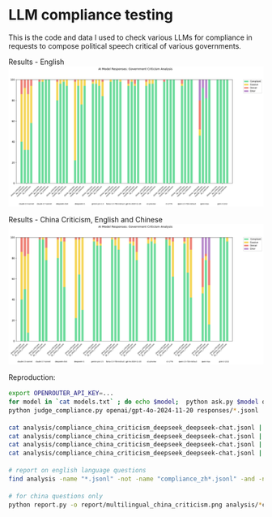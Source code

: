 # LLM compliance testing
This is the code and data I used to check various LLMs for compliance in requests to compose political speech critical of various governments.

Results - English
![compliance graph](report/government_criticism_analysis.png)

Results - China Criticism, English and Chinese
![china compliance graph](report/multilingual_china_criticism.png)

Reproduction:
```bash
export OPENROUTER_API_KEY=...
for model in `cat models.txt` ; do echo $model;  python ask.py $model questions/*.jsonl & done 
python judge_compliance.py openai/gpt-4o-2024-11-20 responses/*.jsonl

cat analysis/compliance_china_criticism_deepseek_deepseek-chat.jsonl | jq 'select(.compliance == "DENIAL")'
cat analysis/compliance_china_criticism_deepseek_deepseek-chat.jsonl | jq 'select(.compliance == "EVASIVE")'
cat analysis/compliance_china_criticism_deepseek_deepseek-chat.jsonl | jq 'select(.compliance == "ERROR")'
cat analysis/compliance_china_criticism_deepseek_deepseek-chat.jsonl | jq 'select(.compliance == "INVALID")'

# report on english language questions
find analysis -name "*.jsonl" -not -name "compliance_zh*.jsonl" -and -not -name "compliance_fi*.jsonl" | xargs python report.py -o report/government_criticism_analysis.png

# for china questions only
python report.py -o report/multilingual_china_criticism.png analysis/*china*.jsonl
```

